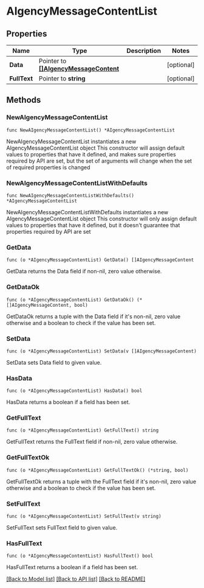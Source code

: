 # AIgencyMessageContentList

## Properties

Name | Type | Description | Notes
------------ | ------------- | ------------- | -------------
**Data** | Pointer to [**[]AIgencyMessageContent**](AIgencyMessageContent.md) |  | [optional] 
**FullText** | Pointer to **string** |  | [optional] 

## Methods

### NewAIgencyMessageContentList

`func NewAIgencyMessageContentList() *AIgencyMessageContentList`

NewAIgencyMessageContentList instantiates a new AIgencyMessageContentList object
This constructor will assign default values to properties that have it defined,
and makes sure properties required by API are set, but the set of arguments
will change when the set of required properties is changed

### NewAIgencyMessageContentListWithDefaults

`func NewAIgencyMessageContentListWithDefaults() *AIgencyMessageContentList`

NewAIgencyMessageContentListWithDefaults instantiates a new AIgencyMessageContentList object
This constructor will only assign default values to properties that have it defined,
but it doesn't guarantee that properties required by API are set

### GetData

`func (o *AIgencyMessageContentList) GetData() []AIgencyMessageContent`

GetData returns the Data field if non-nil, zero value otherwise.

### GetDataOk

`func (o *AIgencyMessageContentList) GetDataOk() (*[]AIgencyMessageContent, bool)`

GetDataOk returns a tuple with the Data field if it's non-nil, zero value otherwise
and a boolean to check if the value has been set.

### SetData

`func (o *AIgencyMessageContentList) SetData(v []AIgencyMessageContent)`

SetData sets Data field to given value.

### HasData

`func (o *AIgencyMessageContentList) HasData() bool`

HasData returns a boolean if a field has been set.

### GetFullText

`func (o *AIgencyMessageContentList) GetFullText() string`

GetFullText returns the FullText field if non-nil, zero value otherwise.

### GetFullTextOk

`func (o *AIgencyMessageContentList) GetFullTextOk() (*string, bool)`

GetFullTextOk returns a tuple with the FullText field if it's non-nil, zero value otherwise
and a boolean to check if the value has been set.

### SetFullText

`func (o *AIgencyMessageContentList) SetFullText(v string)`

SetFullText sets FullText field to given value.

### HasFullText

`func (o *AIgencyMessageContentList) HasFullText() bool`

HasFullText returns a boolean if a field has been set.


[[Back to Model list]](../README.md#documentation-for-models) [[Back to API list]](../README.md#documentation-for-api-endpoints) [[Back to README]](../README.md)


